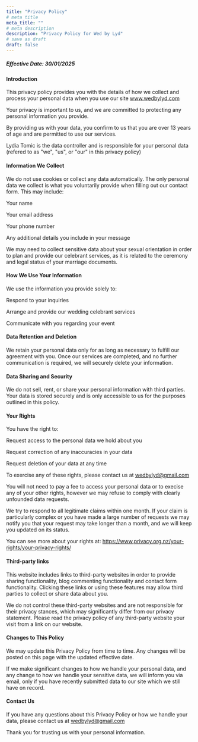 ```yaml
---
title: "Privacy Policy"
# meta title
meta_title: ""
# meta description
description: "Privacy Policy for Wed by Lyd"
# save as draft
draft: false
---
```


##### Effective Date: 30/01/2025

#### Introduction
This privacy policy provides you with the details of how we collect and process your personal data when you use our site www.wedbylyd.com 

Your privacy is important to us, and we are committed to protecting any personal information you provide.

By providing us with your data, you confirm to us that you are over 13 years of age and are permitted to use our services.

Lydia Tomic is the data controller and is responsible for your personal data (refered to as "we", "us", or "our" in this privacy policy)

#### Information We Collect
We do not use cookies or collect any data automatically. The only personal data we collect is what you voluntarily provide when filling out our contact form. This may include:

Your name

Your email address

Your phone number

Any additional details you include in your message

We may need to collect sensitive data about your sexual orientation in order to plan and provide our celebrant services, as it is related to the ceremony and legal status of your marriage documents.

#### How We Use Your Information
We use the information you provide solely to:

Respond to your inquiries

Arrange and provide our wedding celebrant services

Communicate with you regarding your event

#### Data Retention and Deletion
We retain your personal data only for as long as necessary to fulfill our agreement with you. Once our services are completed, and no further communication is required, we will securely delete your information.

#### Data Sharing and Security
We do not sell, rent, or share your personal information with third parties. Your data is stored securely and is only accessible to us for the purposes outlined in this policy.

#### Your Rights
You have the right to:

Request access to the personal data we hold about you

Request correction of any inaccuracies in your data

Request deletion of your data at any time

To exercise any of these rights, please contact us at wedbylyd@gmail.com

You will not need to pay a fee to access your personal data or to execise any of your other rights, however we may refuse to comply with clearly unfounded data requests.

We try to respond to all legitimate claims within one month. If your claim is particularly complex or you have made a large number of requests we may notify you that your request may take longer than a month, and we will keep you updated on its status.

You can see more about your rights at: https://www.privacy.org.nz/your-rights/your-privacy-rights/

#### Third-party links
This website includes links to third-party websites in order to provide sharing functionality, blog commenting functionality and contact form functionality. Clicking these links or using these features may allow third parties to collect or share data about you.

We do not control these third-party websites and are not responsible for their privacy stances, which may significantly differ from our privacy statement. Please read the privacy policy of any third-party website your visit from a link on our website.

#### Changes to This Policy
We may update this Privacy Policy from time to time. Any changes will be posted on this page with the updated effective date.

If we make significant changes to how we handle your personal data, and any change to how we handle your sensitive data, we will inform you via email, only if you have recently submitted data to our site which we still have on record.

#### Contact Us
If you have any questions about this Privacy Policy or how we handle your data, please contact us at wedbylyd@gmail.com

Thank you for trusting us with your personal information.